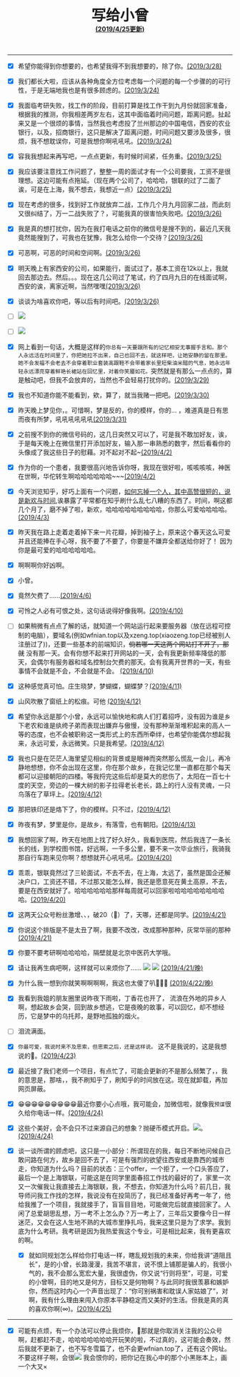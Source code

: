 
<center>
<b>
<font size="6">写给小曾</font>
<br>
<a href="">(2019/4/25更新)</a>
<br>
<br>
</b>
<br>
</center>


---


- [x] 希望你能得到你想要的，也希望我得不到我想要的，除了你。[(2019/3/28)]()
- [x] 我们都长大啦，应该从各种角度全方位考虑每一个问题的每一个步骤的的可行性，于是无端地我也是有很多顾虑的。[(2019/3/24)]()
- [x] 我面临考研失败，找工作的阶段，目前打算是找工作干到九月份就回家准备，根据我的推测，你我相差两岁左右，这其中面临着时间问题，距离问题。扯起来又是一个很烦的事情，当然我也考虑投了兰州那边的中国电信，西安的农业银行，以及，招商银行，这只是解决了距离问题，时间问题又要涉及很多，很烦，我不想耽误你，可是我想你啊吼吼吼。[(2019/3/24)]()
- [x] 容我我想起来再写吧，一点点更新，有时候时间紧，任务重。[(2019/3/25)]()
- [x] 我应该要注意找工作问题了，整整一周的面试才有一个公司要我，工资不是很理想。这边可能有点拖延。（现在两个公司了，哈哈哈，银联的过了二面了诶，可是在上海，我不想去，我想近一点）[(2019/3/25)]()

- [x] 现在考虑的很多，找到好工作就放弃二战，工作几个月九月回家二战，而此刻又很纠结了，万一二战失败了？，可能我真的很害怕失败吧。[(2019/3/26)]()
- [x] 我是真的想打扰你，因为在我打电话之前你的微信号是搜不到的，最近几天我竟然能搜到了，可我也在犹豫，我怎么给你一个交待？[(2019/3/26)]()
- [x] 可恶啊，可恶的时间和空间啊。[(2019/3/26)]()
- [x] 明天晚上有家西安的公司，如果能行，面试过了，基本工资在12k以上，我就回去那边去。然后。。。现在这几公司过了笔试，约了四月九日的在线面试啊，西安的诶，离家近啊，当然嘿嘿[(2019/3/26)]()
- [x] 谈谈为啥喜欢你吧，等以后有时间吧。[(2019/3/26)]()
- [ ] ![](//http://i1.bvimg.com/681250/05f4ce8fd199b266.jpg)
- [ ] ![](//https://s2.ax1x.com/2019/03/27/AaWcE8.jpg*有一个办法可以停止更新这两篇文章，那就是你取消关注我的公众号，那个时候这个[xzeng.top](https://xzeng.top/)会消失，[wfnian.top](https://wfnian.top/)也会消失，还有冬雪篇系列会从公众号上脱落。除此之外，一般情况下在一年之内的每周周五晚上七点半以后都会有一篇冬雪篇的更新以及两个网站的不定期更新。)
- [x] 网上看到一句话，大概是这样的`你总有一天要跟所有的记忆相安无事握手言和。那个人永远活在时间里了，你把她拉不出来，自己也回不去，就这样吧，让她安静的留在那里。她不会发福不会老去不会穿着职业套装高跟鞋不会带着家长里短柴油米醋的气息，她永远年轻永远漂亮穿着鲜艳长裙站在回忆里，对着你笑靥如花。`突然就是有那么一点点的，算是触动吧，但我不会放弃的，当然也不会轻易打扰你的。[(2019/3/29)]()
- [x] 我也不知道你能不能看到，欸，算了，就当我赌一把吧。[(2019/3/30)]()
- [x] 昨天晚上梦见你，。可惜啊，梦是反的，你的模样，你的... ，难道真是日有思而夜有所梦，吼吼吼吼吼吼[(2019/3/31)]()
- [x] 之前搜不到你的微信号码的，这几日突然又可以了，可是我不敢加好友，诶，于是每天晚上在微信里打开添加好友，输入那一串熟悉的数字，然后看看你的头像成了我这些日子的慰藉。对不起对不起~[(2019/4/2)]()
- [x] 作为你的一个患者，我要很高兴地告诉你呀，我现在很好啦，咳咳咳咳，神医在世啊，华佗转生啊哈哈哈哈哈哈~~~[(2019/4/2)]()
- [x] 今天浏览知乎，好巧上面有一个问题，[如何忘掉一个人，其中高赞很短的，说是新欢与时间](https://www.zhihu.com/question/21859086/answer/164214800),诶暴露了平常都在知乎刷什么乱七八糟的东西了。时间，啊这都几个月了，磨不掉了啦，新欢，哈哈哈哈哈哈哈哈哈，你那么可爱哈哈哈哈。[(2019/4/3)]()
- [x]  昨天我在路上走着走着掉下来一片花瓣，掉到袖子上，原来这个春天这么可爱并且还能捧在手心呀，我不要了不要了，你要是不嫌弃全都送给你好了！ 因为你是最可爱的哈哈哈哈哈哈。
- [x] 啊啊啊你好凶啊。
- [x] 小曾。
- [x] 竟然欠费了……[(2019/4/6)]()
- [x] 可怜之人必有可恨之处，这句话说得好像我啊。[(2019/4/10)]()
- [ ] 如果稍微有点点了解的话，就知道一个网站运行起来要服务器（放在远程可控制的电脑），要域名(例如wfnian.top以及xzeng.top(xiaozeng.top已经被别人注册过了))，还要一些基本的前端知识，<s>倘若哪一天这两个网站打不开了，那就</s> 没有那一天。会有你想不起来打开网站的一天，会有我更新频率降低的那天，会偶尔有服务器和域名控制台欠费的那天。会有我离开世界的一天，有些事情不会就是不会，不会就是不会。 [(2019/4/10)]()
- [x] 这种感觉真可怕。庄生晓梦，梦蝴蝶，蝴蝶梦？[(2019/4/11)]()
- [x] 山风吹散了窗纸上的松痕。可他 [(2019/4/12)]()
- [x] 希望你永远是那个小曾，永远可以愉快地和病人们打着招呼，没有因为谁是乡下老农和谁是纨绔子弟而表现出嫌弃与傲慢，没有那种渐渐堆积起来的高人一等的态度，也不会被职称这一类形式上的东西所牵绊，也希望你能偶尔想起我来，永远可爱，永远微笑。只是我希望。[(2019/4/12)]()
- [x] 我也只是在茫茫人海里望见相似的背景或是眼神而突然那么慌乱一会儿，再冷静地想想，你不会出现在这里，你在那个故乡，在我记忆里一直都在那个每天都可以迎接朝阳的四楼。等我捋完这些后却是莫大的悲伤了，太阳在一百七十度的天空，旁边的一棵大树的影子拉得老长老长，路上的行人没有灵魂，一只鸟落在了草坪上。[(2019/4/12)]()
- [x] 那把铁印还是烙下了，你的模样。只不过，[(2019/4/12)]()
- [x] 昨夜有梦，梦里是你，是故乡，有落雪，也有朝阳。[(2019/4/13)]()
- [x] 我想回家了啊，昨天在地图上找了好久好久，我看到医院，然后我连了一条长长的线，到学校图书馆，好远啊，一千多公里，要不来一次毕业旅行，我骑我那自行车跑来见你啊？想想就开心吼吼吼。[(2019/4/20)]()
- [x] 乖乖，银联竟然过了三轮面试，不去不去，在上海，太远了，虽然是国企还解决户口，工资还不错，不过那又能怎么样，我还是愿意死在黄土高原，不去，要是在西安就好了。哈哈哈哈哈哈那样每周就可以回家啦哈哈哈哈哈哈哈哈哈。[(2019/4/20)]()
- [x] 这两天公众号粉丝激增、、，破20（🤩）了，天哪，还都是同学。[(2019/4/21)]()
- [x] 你说这个排版是不是太丑了啊，我要不改改，改成那种那种，灰常华丽的那种[(2019/4/21)]()
- [x] 你要不要考研啊哈哈哈哈，隔壁就是北京中医药大学哦。
- [x] 请让我再生病吧啊，这样就可以来烦你了…… ![](https://upload.cc/i1/2019/04/21/qXDYbA.gif) ![](https://upload.cc/i1/2019/04/21/02N7DY.jpg)  [(2019/4/21/晚)]()
- [x] 为什么我一想到你就笑啊啊啊啊，我这也太傻了叭👣👣👣 [(2019/4/22/晚)]()
- [x] 我看到我姐的朋友圈里说昨夜下雨啦，丁香花也开了， 流浪在外地的异乡人啊，想起故乡会哭，回到故乡想逃，它是夜晚的故事，可以回忆，却不想经历，它是梦中的乌托邦，是野地孤独的烟火。
- [ ] 泪流满面。
- [x] `你最可爱，我说时来不及思索，但思索之后，还是这样说。` 这不是我说的，这是我想说的🤪。[(2019/4/23)]()
- [x] 最近接了我们老师一个项目，有点忙了，可能会更新的不是那么频繁了，，我的意思是，那啥，，我不刷知乎了，刷知乎的时间放在这。现在就卸载，再加网页屏蔽。
- [x] 😁😁😁😁😁😁😁😁😁最近你要小心点哦，我可能会，加微信啦，就像我`预谋`很久给你电话一样。[(2019/4/24)]()
- [x] 这些个美好，会不会只不过来源自己的想象？抛硬币模式开启。![](https://upload.cc/i1/2019/04/24/SkICWp.jpg)。[(2019/4/24)]()
- [x] 谈一谈所谓的顾虑吧，这只是一小部分：所谓现在的我，每日不断地问候自己敢问路在何方，故乡是回不去了，可是有强烈的欲望往西安或是靠西的城市走，你知道为什么吗？目前的状态：三个offer，一个拒了，一个口头答应了，最后一个是上海银联，可能这是在同学里面春招工作找的最好的了，家里一次又一次催我让我直接去上海银联，我，不想去，你知道为什么吗？前几日，我导师问我工作找的怎样，我说没有在投简历了，我已经准备好再考一年了，他给我推了一个项目，我就接手了，盲盲目目地，可能做完后就直接回家了。人闲了总爱胡思乱想，万一考不上怎么办？万一考上了，三年后又要像今日一样迷茫，又会在这人生地不熟的大城市里挣扎吗，我来这里只是为了求学。我到底为什么考研。我考研是因为我热爱我这个专业，可是相比起来，我有更喜欢的啊。
  - [x] 就如同规划怎么样给你打电话一样，瞎乱规划我的未来，你给我讲“道阻且长”，是的小曾，长路漫漫，我苦不堪言，说不恨上铺那是骗人的，我很小气的，我不会那么宽宏大量，我很虚伪，你又说“行则将至”，可是，可爱的小曾啊，目的地又是何方，目标又是何物啊？与此同时我很羡慕和嫉妒你，然而这时内心一个声音出现了：“你可别祸害和耽误人家姑娘了”，对啊，我有什么理由来闯入你原本平静稳定而又美好的生活。但我是真的真的喜欢你啊(∞)。[(2019/4/25)]()

---  

- [x] 可能有点烦，有一个办法可以停止我烦你，🤪那就是你取消关注我的公众号啊，赶都赶不走，哈哈哈哈哈哈哈开玩笑的啦，不过真的，这可能会奏效，然后我就不更新了，也不写冬雪篇了，也不会更wfnian.top了，还有这个网址。不要这样子啊，会很![](https://upload.cc/i1/2019/04/23/OKHyj7.jpg) 我会恨你的，把你记在我心中的那个小黑账本上，画一个大叉×

